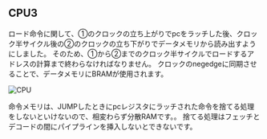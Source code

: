 ## CPU3
ロード命令に関して、①のクロックの立ち上がりでpcをラッチした後、クロック半サイクル後の②のクロックの立ち下がりでデータメモリから読み出すようにしました。
そのため、①から②までのクロック半サイクルでロードするアドレスの計算まで終わらなければなりません。
クロックのnegedgeに同期させることで、データメモリにBRAMが使用されます。</br>

![CPU](https://github.com/user-attachments/assets/d8fd680d-c071-4716-9601-c56549b40ae5)


命令メモリは、JUMPしたときにpcレジスタにラッチされた命令を捨てる処理をしないといけないので、相変わらず分散RAMです。。
捨てる処理はフェッチとデコードの間にパイプラインを挿入しないとできないです。
